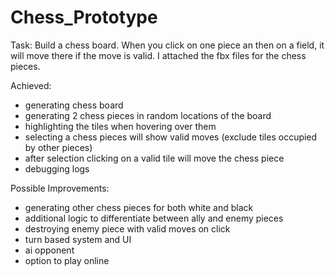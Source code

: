 # Chess_Prototype
 
Task: 
Build a chess board. When you click on one piece an then on a field, it will move there if the move is valid. I attached the fbx files for the chess pieces.

Achieved:

   - generating chess board
   - generating 2 chess pieces in random locations of the board
   - highlighting the tiles when hovering over them
   - selecting a chess pieces will show valid moves (exclude tiles occupied by other pieces)
   - after selection clicking on a valid tile will move the chess piece
   - debugging logs

Possible Improvements:

   - generating other chess pieces for both white and black
   - additional logic to differentiate between ally and enemy pieces
   - destroying enemy piece with valid moves on click
   - turn based system and UI
   - ai opponent
   - option to play online



    
